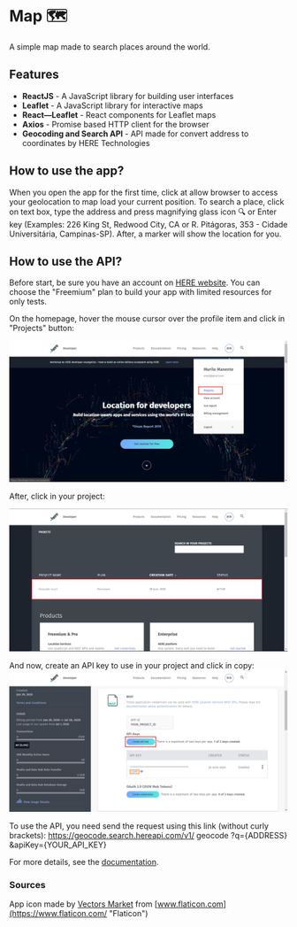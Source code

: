 # Map :world_map:

A simple map made to search places around the world.

## Features

* __ReactJS__ - A JavaScript library for building user interfaces
* __Leaflet__ - A JavaScript library for interactive maps
* __React—Leaflet__ - React components for Leaflet maps
* __Axios__ - Promise based HTTP client for the browser
* __Geocoding and Search API__ - API made for convert address to coordinates by HERE Technologies

## How to use the app?

When you open the app for the first time, click at allow browser to access your geolocation to map load your current position. To search a place, click on text box, type the address and press magnifying glass icon :mag: or Enter key (Examples: 226 King St, Redwood City, CA or R. Pitágoras, 353 - Cidade Universitária, Campinas-SP). After, a marker will show the location for you.

## How to use the API?

Before start, be sure you have an account on [HERE website](https://developer.here.com/). You can choose the "Freemium" plan to build your app with limited resources for only tests.

On the homepage, hover the mouse cursor over the profile item and click in "Projects" button:

![Homepage](./.github/homepage.png)

After, click in your project:

![Your Project](./.github/my-projects.png)

And now, create an API key to use in your project and click in copy:
![API Key](./.github/project-config.png)

To use the API, you need send the request using this link (without curly brackets): https://geocode.search.hereapi.com/v1/
geocode
?q={ADDRESS}
&apiKey={YOUR_API_KEY}

For more details, see the [documentation](https://developer.here.com/documentation).

### Sources

App icon made by [Vectors Market](https://www.flaticon.com/authors/vectors-market "Vectors Market") from [www.flaticon.com](https://www.flaticon.com/ "Flaticon")